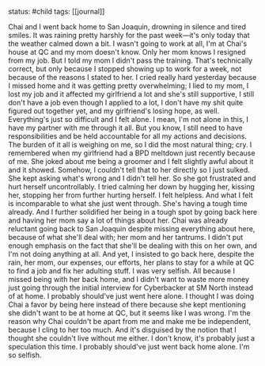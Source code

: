 status: #child 
tags: [[journal]]

Chai and I went back home to San Joaquin, drowning in silence and tired smiles. It was raining pretty harshly for the past week—it's only today that the weather calmed down a bit. I wasn't going to work at all, I'm at Chai's house at QC and my mom doesn't know. Only her mom knows I resigned from my job. But I told my mom I didn't pass the training. That's technically correct, but only because I stopped showing up to work for a week, not because of the reasons I stated to her. I cried really hard yesterday because I missed home and it was getting pretty overwhelming; I lied to my mom, I lost my job and it affected my girlfriend a lot and she's still supportive, I still don't have a job even though I applied to a lot, I don't have my shit quite figured out together yet, and my girlfriend's losing hope, as well. Everything's just so difficult and I felt alone. I mean, I'm not alone in this, I have my partner with me through it all. But you know, I still need to have responsibilities and be held accountable for all my actions and decisions. The burden of it all is weighing on me, so I did the most natural thing; cry. I remembered when my girlfriend had a BPD meltdown just recently because of me. She joked about me being a groomer and I felt slightly awful about it and it showed. Somehow, I couldn't tell that to her directly so I just sulked. She kept asking what's wrong and I didn't tell her. So she got frustrated and hurt herself uncontrollably. I tried calming her down by hugging her, kissing her, stopping her from further hurting herself. I felt helpless. And what I felt is incomparable to what she just went through. She's having a tough time already. And I further solidified her being in a tough spot by going back here and having her mom say a lot of things about her. Chai was already reluctant going back to San Joaquin despite missing everything about here, because of what she'll deal with; her mom and her tantrums. I didn't put enough emphasis on the fact that she'll be dealing with this on her own, and I'm not doing anything at all. And yet, I insisted to go back here, despite the rain, her mom, our expenses, our efforts, her plans to stay for a while at QC to find a job and fix her adulting stuff. I was very selfish. All because I missed being with her back home, and I didn't want to waste more money just going through the initial interview for Cyberbacker at SM North instead of at home. I probably should've just went here alone. I thought I was doing Chai a favor by being here instead of there because she kept mentioning she didn't want to be at home at QC, but it seems like I was wrong. I'm the reason why Chai couldn't be apart from me and make me be independent, because I cling to her too much. And it's disguised by the notion that I thought she couldn't live without me either. I don't know, it's probably just a speculation this time. I probably should've just went back home alone. I'm so selfish. 